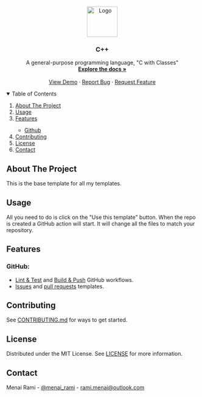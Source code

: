 <br />
<p align="center">
  <a href="https://github.com/rmenai-blueprints/cpp">
    <img src="https://upload.wikimedia.org/wikipedia/commons/thumb/1/18/ISO_C%2B%2B_Logo.svg/1822px-ISO_C%2B%2B_Logo.svg.png" alt="Logo" width="80" height="80">
  </a>

<h3 align="center">C++</h3>

  <p align="center">
    A general-purpose programming language, "C with Classes"
    <br />
    <a href="https://github.com/rmenai-blueprints/cpp"><strong>Explore the docs »</strong></a>
    <br />
    <br />
    <a href="https://github.com/rmenai-blueprints/cpp">View Demo</a>
    ·
    <a href="https://github.com/rmenai-blueprints/cpp/issues/new?assignees=&labels=&template=bug_report.md&title=">Report Bug</a>
    ·
    <a href="https://github.com/rmenai-blueprints/cpp/issues/new?assignees=&labels=&template=feature_request.md&title=">Request Feature</a>
  </p>

<!-- TABLE OF CONTENTS -->
<details open="open">
  <summary>Table of Contents</summary>
  <ol>
    <li>
      <a href="#about-the-project">About The Project</a>
    </li>
    <li><a href="#usage">Usage</a></li>
    <li><a href="#features">Features</a></li>
    <ul>
        <li><a href="#github">Github</a></li>
      </ul>
    <li><a href="#contributing">Contributing</a></li>
    <li><a href="#license">License</a></li>
    <li><a href="#contact">Contact</a></li>
  </ol>
</details>



<!-- ABOUT THE PROJECT -->

## About The Project

This is the base template for all my templates.

<!-- Usage -->

## Usage

All you need to do is click on the "Use this template" button. When the repo is created a GitHub action will start. It
will change all the files to match your repository.

<!-- Features -->

## Features

### GitHub:
* [Lint & Test](https://github.com/rmenai/python-structure/blob/main/.github/workflows/validate.yaml)
  and [Build & Push](https://github.com/rmenai/python-structure/blob/main/.github/workflows/build-push.yaml) GitHub
  workflows.
* [Issues](https://github.com/rmenai/python-structure/tree/main/.github/ISSUE_TEMPLATE)
  and [pull requests](https://github.com/rmenai/python-structure/blob/main/.github/pull_request_template.md) templates.

<!-- CONTRIBUTING -->

## Contributing

See [CONTRIBUTING.md](https://github.com/rmenai-blueprints/cpp/blob/main/CONTRIBUTING.md) for ways to get started.

<!-- LICENSE -->

## License

Distributed under the MIT License. See [LICENSE](https://github.com/rmenai-blueprints/cpp/blob/main/LICENSE) for more
information.

<!-- CONTACT -->

## Contact

Menai Rami - [@menai_rami](https://twitter.com/menai_rami) - rami.menai@outlook.com
